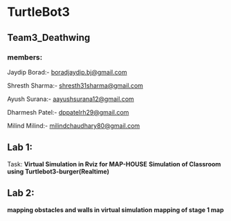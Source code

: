 # TurtleBot3
## Team3_Deathwing
### **members:**

Jaydip Borad:- <boradjaydip.bj@gmail.com>

Shresth Sharma:- <shresth31sharma@gmail.com>

Ayush Surana:- <aayushsurana12@gmail.com>

Dharmesh Patel:- <dppatelrh29@gmail.com>

Milind Milind:- <milindchaudhary80@gmail.com>

## Lab 1:
   Task: 
   **Virtual Simulation in Rviz for MAP-HOUSE**
   **Simulation of Classroom using Turtlebot3-burger(Realtime)**

## Lab 2:
   **mapping obstacles and walls in virtual simulation**
   **mapping of stage 1 map**
   
  

